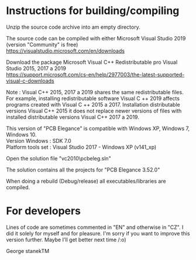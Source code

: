# Instructions for building/compiling
Unzip the source code archive into am empty directory.

The source code can be compiled with either Microsoft Visual Studio 2019 (version "Community" is free)        
https://visualstudio.microsoft.com/en/downloads

Download the package Microsoft Visual C++ Redistributable pro Visual Studio 2015, 2017 a 2019        
https://support.microsoft.com/cs-en/help/2977003/the-latest-supported-visual-c-downloads

Note : Visual C++ 2015, 2017 a 2019 shares the same redistributable files.
For example, installing redistributable software Visual C ++ 2019 affects programs created with Visual C ++ 2015 a 2017.
Installation distributable versions Visual C++ 2015 it does not replace newer versions of files with installed distributable versions Visual C++ 2017 a 2019.

This version of "PCB Elegance" is compatible with Windows XP, Windows 7, Windows 10.              
Version Windows : SDK 7.0              
Platform tools set : Visual Studio 2017 - Windows XP (v141_xp)

Open the solution file "vc2010\pcbeleg.sln"

The solution contains all the projects for "PCB Elegance 3.52.0"

When doing a rebuild (Debug/release) all executables/libraries are compiled.

# For developers
Lines of code are sometimes commented in "EN" and otherwise in "CZ".
I did it solely for myself and for pleasure. I'm sorry if you want to improve this version further.
Maybe I'll get better next time /:o)

George stanekTM
